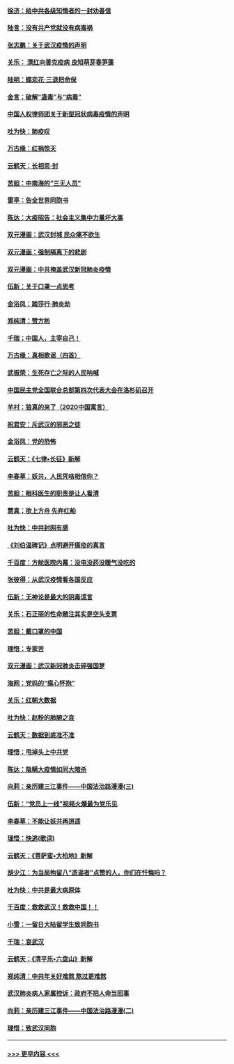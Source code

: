 #### [徐济：给中共各级知情者的一封劝善信](../pages/nsc993/n11868561.md?t=02150222) 
#### [陆言：没有共产党就没有病毒祸](../pages/nsc993/n11868232.md?t=02150222) 
#### [张志鹏：关于武汉疫情的声明](../pages/nsc993/n11867182.md?t=02150222) 
#### [关乐： 漂红向善克疫病 良知萌芽春笋蓬](../pages/nsc993/n11865710.md?t=02150222) 
#### [陆明：蝶恋花‧三退把命保](../pages/nsc993/n11865673.md?t=02150222) 
#### [金言：破解“蛊毒”与“病毒”](../pages/nsc993/n11864103.md?t=02150222) 
#### [中国人权律师团关于新型冠状病毒疫情的声明](../pages/nsc993/n11864249.md?t=02150222) 
#### [吐为快：肺疫叹](../pages/nsc993/n11864027.md?t=02150222) 
#### [万古缘：红祸惊天](../pages/nsc993/n11864079.md?t=02150222) 
#### [云鹤天：长相思‧封](../pages/nsc993/n11864006.md?t=02150222) 
#### [苦胆：中南海的“三无人员”](../pages/nsc993/n11862997.md?t=02150222) 
#### [雷亭：告全世界同胞书](../pages/nsc993/n11862572.md?t=02150222) 
#### [陈达：大疫昭告：社会主义集中力量坏大事](../pages/nsc993/n11859419.md?t=02150222) 
#### [双元漫画：武汉封城 民众痛不欲生](../pages/nsc993/n11859287.md?t=02150222) 
#### [双元漫画：强制隔离下的悲剧](../pages/nsc993/n11859244.md?t=02150222) 
#### [双元漫画：中共掩盖武汉新冠肺炎疫情](../pages/nsc993/n11858249.md?t=02150222) 
#### [伍新：关于口罩一点思考](../pages/nsc993/n11859195.md?t=02150222) 
#### [金浴凤：踏莎行‧肺炎劫](../pages/nsc993/n11858227.md?t=02150222) 
#### [郑纯清：赞方彬](../pages/nsc993/n11856803.md?t=02150222) 
#### [千瑞；中国人，主宰自己！](../pages/nsc993/n11856793.md?t=02150222) 
#### [万古缘：真相歌谣（四首）](../pages/nsc993/n11856263.md?t=02150222) 
#### [武振荣：生死存亡之际的人民呐喊](../pages/nsc993/n11856256.md?t=02150222) 
#### [中国民主党全国联合总部第四次代表大会在洛杉矶召开](../pages/nsc993/n11856344.md?t=02150222) 
#### [羊村：狼真的来了（2020中国寓言）](../pages/nsc993/n11856229.md?t=02150222) 
#### [祝君安：斥武汉的邪恶之徒](../pages/nsc993/n11855861.md?t=02150222) 
#### [金浴凤：党的恐怖](../pages/nsc993/n11855849.md?t=02150222) 
#### [云鹤天：《七律▪长征》新解](../pages/nsc993/n11855479.md?t=02150222) 
#### [李春草：妖共，人民凭啥相信你？](../pages/nsc993/n11855196.md?t=02150222) 
#### [苦胆：眼科医生的职责是让人看清](../pages/nsc993/n11853840.md?t=02150222) 
#### [慧真：欲上方舟 先弃红船](../pages/nsc993/n11853483.md?t=02150222) 
#### [吐为快：中共封网有感](../pages/nsc993/n11852575.md?t=02150222) 
#### [《刘伯温碑记》点明避开瘟疫的真言](../pages/nsc993/n11852128.md?t=02150222) 
#### [千百度：方舱医院内幕：没电没药没暖气没吃的](../pages/nsc993/n11850211.md?t=02150222) 
#### [张彼得：从武汉疫情看各国反应](../pages/nsc993/n11850102.md?t=02150222) 
#### [伍新：无神论是最大的阴毒谎言](../pages/nsc993/n11846129.md?t=02150222) 
#### [关乐：石正丽的性命赌注其实是空头支票](../pages/nsc993/n11846109.md?t=02150222) 
#### [苦胆：戴口罩的中国](../pages/nsc993/n11845576.md?t=02150222) 
#### [理悟：专家苦](../pages/nsc993/n11845564.md?t=02150222) 
#### [双元漫画：武汉新冠肺炎击碎强国梦](../pages/nsc993/n11843320.md?t=02150222) 
#### [海网：党妈的“瘟心怀抱”](../pages/nsc993/n11840740.md?t=02150222) 
#### [关乐：红朝大数据](../pages/nsc993/n11840675.md?t=02150222) 
#### [吐为快：赵粉的肺腑之哀](../pages/nsc993/n11840618.md?t=02150222) 
#### [云鹤天：数据到底准不准](../pages/nsc993/n11840325.md?t=02150222) 
#### [理悟：甩掉头上中共党](../pages/nsc993/n11838826.md?t=02150222) 
#### [陈达：隐瞒大疫情如同大暗杀](../pages/nsc993/n11838771.md?t=02150222) 
#### [向莉：亲历建三江事件——中国法治路漫漫(三)](../pages/nsc993/n11831825.md?t=02150222) 
#### [伍新：“党员上一线”视频火爆最为党乐见](../pages/nsc993/n11838200.md?t=02150222) 
#### [李春草：不能让妖共再逍遥](../pages/nsc993/n11838102.md?t=02150222) 
#### [理悟：快逃(歌词)](../pages/nsc993/n11838083.md?t=02150222) 
#### [云鹤天：《菩萨蛮▪大柏地》新解](../pages/nsc993/n11838059.md?t=02150222) 
#### [胡少江：为当局拘留八“造谣者”点赞的人，你们在忏悔吗？](../pages/nsc993/n11836801.md?t=02150222) 
#### [吐为快：中共是最大病原体](../pages/nsc993/n11836748.md?t=02150222) 
#### [千百度：救救武汉！救救中国！！](../pages/nsc993/n11836145.md?t=02150222) 
#### [小雪：一留日大陆留学生致同胞书](../pages/nsc993/n11834624.md?t=02150222) 
#### [千瑞：哀武汉](../pages/nsc993/n11833647.md?t=02150222) 
#### [云鹤天：《清平乐▪六盘山》新解](../pages/nsc993/n11833611.md?t=02150222) 
#### [郑纯清：中共年关好难熬 熬过更难熬](../pages/nsc993/n11833489.md?t=02150222) 
#### [武汉肺炎病人家属控诉：政府不把人命当回事](../pages/nsc993/n11833205.md?t=02150222) 
#### [向莉：亲历建三江事件——中国法治路漫漫(二)](../pages/nsc993/n11829102.md?t=02150222) 
#### [理悟：致武汉同胞](../pages/nsc993/n11831522.md?t=02150222) 

----
#### [ >>> 更早内容 <<< ](../indexes/nsc993-earlier.md)
